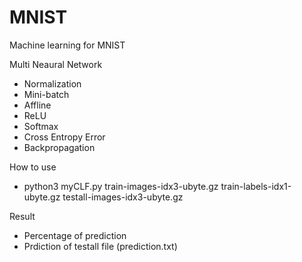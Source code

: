 # MNIST
Machine learning for MNIST

Multi Neaural Network

- Normalization
- Mini-batch
- Affline
- ReLU
- Softmax
- Cross Entropy Error
- Backpropagation

How to use
- python3 myCLF.py train-images-idx3-ubyte.gz train-labels-idx1-ubyte.gz testall-images-idx3-ubyte.gz

Result
- Percentage of prediction
- Prdiction of testall file (prediction.txt)
